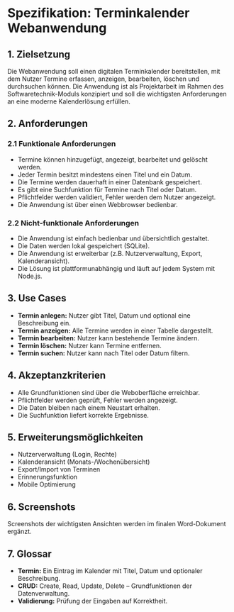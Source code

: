# Spezifikation: Terminkalender Webanwendung

## 1. Zielsetzung
Die Webanwendung soll einen digitalen Terminkalender bereitstellen, mit dem Nutzer Termine erfassen, anzeigen, bearbeiten, löschen und durchsuchen können. Die Anwendung ist als Projektarbeit im Rahmen des Softwaretechnik-Moduls konzipiert und soll die wichtigsten Anforderungen an eine moderne Kalenderlösung erfüllen.

## 2. Anforderungen
### 2.1 Funktionale Anforderungen
- Termine können hinzugefügt, angezeigt, bearbeitet und gelöscht werden.
- Jeder Termin besitzt mindestens einen Titel und ein Datum.
- Die Termine werden dauerhaft in einer Datenbank gespeichert.
- Es gibt eine Suchfunktion für Termine nach Titel oder Datum.
- Pflichtfelder werden validiert, Fehler werden dem Nutzer angezeigt.
- Die Anwendung ist über einen Webbrowser bedienbar.

### 2.2 Nicht-funktionale Anforderungen
- Die Anwendung ist einfach bedienbar und übersichtlich gestaltet.
- Die Daten werden lokal gespeichert (SQLite).
- Die Anwendung ist erweiterbar (z.B. Nutzerverwaltung, Export, Kalenderansicht).
- Die Lösung ist plattformunabhängig und läuft auf jedem System mit Node.js.

## 3. Use Cases
- **Termin anlegen:** Nutzer gibt Titel, Datum und optional eine Beschreibung ein.
- **Termin anzeigen:** Alle Termine werden in einer Tabelle dargestellt.
- **Termin bearbeiten:** Nutzer kann bestehende Termine ändern.
- **Termin löschen:** Nutzer kann Termine entfernen.
- **Termin suchen:** Nutzer kann nach Titel oder Datum filtern.

## 4. Akzeptanzkriterien
- Alle Grundfunktionen sind über die Weboberfläche erreichbar.
- Pflichtfelder werden geprüft, Fehler werden angezeigt.
- Die Daten bleiben nach einem Neustart erhalten.
- Die Suchfunktion liefert korrekte Ergebnisse.

## 5. Erweiterungsmöglichkeiten
- Nutzerverwaltung (Login, Rechte)
- Kalenderansicht (Monats-/Wochenübersicht)
- Export/Import von Terminen
- Erinnerungsfunktion
- Mobile Optimierung

## 6. Screenshots
Screenshots der wichtigsten Ansichten werden im finalen Word-Dokument ergänzt.

## 7. Glossar
- **Termin:** Ein Eintrag im Kalender mit Titel, Datum und optionaler Beschreibung.
- **CRUD:** Create, Read, Update, Delete – Grundfunktionen der Datenverwaltung.
- **Validierung:** Prüfung der Eingaben auf Korrektheit.

